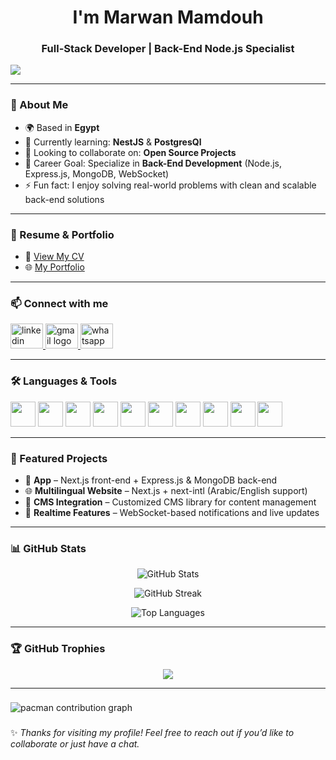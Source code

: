 <h1 align="center">I'm Marwan Mamdouh</h1>
<h3 align="center">Full-Stack Developer | Back-End Node.js Specialist</h3>

<div align="left">
  <img src="https://visitor-badge.laobi.icu/badge?page_id=Marwan-Mamdoud.Marwan-Mamdoud&left_color=darkgray&left_text=Profile%20views"  />
</div>


---

### 🚀 About Me  
- 🌍 Based in **Egypt**  
- 🌱 Currently learning: **NestJS** & **PostgresQl**  
- 👯 Looking to collaborate on: **Open Source Projects**  
- 🎯 Career Goal: Specialize in **Back-End Development** (Node.js, Express.js, MongoDB, WebSocket)  
- ⚡ Fun fact: I enjoy solving real-world problems with clean and scalable back-end solutions  

---

### 📄 Resume & Portfolio  
- 📑 [View My CV](https://drive.google.com/file/d/1E19OM1rYasePulWnPbDabAKBRSK5lZRL/view?usp=drive_link)  
- 🌐 [My Portfolio](https://poortfolio-nu.vercel.app/)  

---

### 📫 Connect with me  
<p align="left">
<a href="https://www.linkedin.com/in/marwan-mamdouh-full-stack/" target="blank">  <img src="https://raw.githubusercontent.com/maurodesouza/profile-readme-generator/master/src/assets/icons/social/linkedin/default.svg" width="52" height="40" alt="linkedin logo"  />
</a>
<a href="mailto:marwanmamdouh159@gmail.com" target="blank">  <img src="https://raw.githubusercontent.com/maurodesouza/profile-readme-generator/master/src/assets/icons/social/gmail/default.svg" width="52" height="40" alt="gmail logo"  />
</a>
<a href="https://wa.me/+201274847904" target="blank"><img src="https://raw.githubusercontent.com/maurodesouza/profile-readme-generator/master/src/assets/icons/social/whatsapp/default.svg" width="52" height="40" alt="whatsapp logo"  />
</a>
</p>

---

### 🛠️ Languages & Tools  
<p align="left"> 
<img src="https://cdn.jsdelivr.net/gh/devicons/devicon/icons/javascript/javascript-original.svg" width="40" height="40"/> 
<img src="https://cdn.jsdelivr.net/gh/devicons/devicon/icons/typescript/typescript-original.svg" width="40" height="40"/>
<img src="https://cdn.jsdelivr.net/gh/devicons/devicon/icons/nodejs/nodejs-original.svg" width="40" height="40"/> 
<img src="https://cdn.jsdelivr.net/gh/devicons/devicon/icons/express/express-original.svg" width="40" height="40"/> 
<img src="https://cdn.jsdelivr.net/gh/devicons/devicon/icons/mongodb/mongodb-original.svg" width="40" height="40"/> 
<img src="https://cdn.jsdelivr.net/gh/devicons/devicon/icons/react/react-original.svg" width="40" height="40"/> 
<img src="https://cdn.jsdelivr.net/gh/devicons/devicon/icons/nextjs/nextjs-original.svg" width="40" height="40"/> 
<img src="https://cdn.jsdelivr.net/gh/devicons/devicon/icons/tailwindcss/tailwindcss-original.svg" width="40" height="40"/> 
<img src="https://cdn.jsdelivr.net/gh/devicons/devicon/icons/git/git-original.svg" width="40" height="40"/> 
<img src="https://cdn.jsdelivr.net/gh/devicons/devicon/icons/docker/docker-original.svg" width="40" height="40"/> 
</p>

---

### 📂 Featured Projects  
- 🛒 **App** – Next.js front-end + Express.js & MongoDB back-end  
- 🌐 **Multilingual Website** – Next.js + next-intl (Arabic/English support)  
- 📝 **CMS Integration** – Customized CMS library for content management  
- 🔔 **Realtime Features** – WebSocket-based notifications and live updates  

---

### 📊 GitHub Stats  
<p align="center">
  <img src="https://github-readme-stats.vercel.app/api?username=MarwanMamdouh&show_icons=true&theme=tokyonight" alt="GitHub Stats" />
</p>

<p align="center">
  <img src="https://github-readme-streak-stats.herokuapp.com/?user=MarwanMamdouh&theme=tokyonight" alt="GitHub Streak" />
</p>

<p align="center">
  <img src="https://github-readme-stats.vercel.app/api/top-langs/?username=MarwanMamdouh&layout=compact&theme=tokyonight" alt="Top Languages" />
</p>

---

### 🏆 GitHub Trophies  
<p align="center">
  <img src="https://github-profile-trophy.vercel.app/?username=MarwanMamdouh&theme=radical&no-frame=true&no-bg=true&margin-w=15" />
</p>

---

###

<picture>
  <source media="(prefers-color-scheme: dark)" srcset="https://raw.githubusercontent.com/Marwan-Mamdoud/Marwan-Mamdoud/output/pacman-contribution-graph-dark.svg">
  <source media="(prefers-color-scheme: light)" srcset="https://raw.githubusercontent.com/Marwan-Mamdoud/Marwan-Mamdoud/output/pacman-contribution-graph.svg">
  <img alt="pacman contribution graph" src="https://raw.githubusercontent.com/Marwan-Mamdoud/Marwan-Mamdoud/output/pacman-contribution-graph.svg">
</picture>

###

✨ *Thanks for visiting my profile! Feel free to reach out if you’d like to collaborate or just have a chat.*
